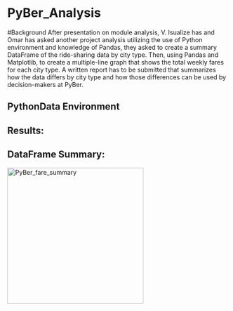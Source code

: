 # PyBer_Analysis
#Background
After presentation on module analysis, V. Isualize has and Omar has asked another project analysis utilizing the use of  Python environment  and knowledge of Pandas, they asked to  create a summary DataFrame of the ride-sharing data by city type. Then, using Pandas and Matplotlib, to create a multiple-line graph that shows the total weekly fares for each city type. A  written report has to be submitted that summarizes how the data differs by city type and how those differences can be used by decision-makers at PyBer.

## PythonData Environment

## Results:

## DataFrame Summary:
<img width="310" alt="PyBer_fare_summary" src="https://user-images.githubusercontent.com/92903447/143780399-7a06393d-496c-4408-8611-a12d44edac00.png">





